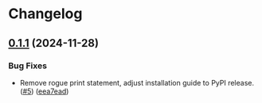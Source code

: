 # Changelog

## [0.1.1](https://github.com/BorekZnovustvoritel/SBOM-Grader/compare/v0.1.0...v0.1.1) (2024-11-28)


### Bug Fixes

* Remove rogue print statement, adjust installation guide to PyPI release. ([#5](https://github.com/BorekZnovustvoritel/SBOM-Grader/issues/5)) ([eea7ead](https://github.com/BorekZnovustvoritel/SBOM-Grader/commit/eea7eade09f3b687c6348c6cd9b2affb47ad8c10))

